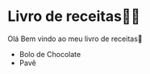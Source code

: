 # Livro de receitas:man_cook:

Olá Bem vindo ao meu livro de receitas:wave:

- Bolo de Chocolate 
- Pavê
